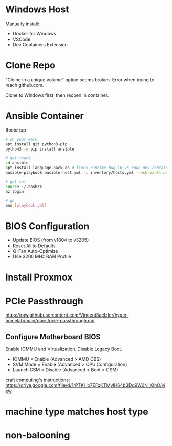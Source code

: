 # Windows Host
Manually install:
- Docker for Windows
- VSCode
- Dev Containers Extension

# Clone Repo
"Cloine in a unique volume" option seems broken. Error when trying to reach github.com.

Clone to Windows first, then reopen in container.

# Ansible Container
Bootstrap
```sh
# on your mark
apt install git python3-pip
python3 -m pip install ansible

# get ready
cd ansible
apt install language-pack-en # fixes runtime bug in vs code dev containers
ansible-playbook ansible-host.yml -i inventory/hosts.yml --ask-vault-pass

# get set
source ~/.bashrc
az login

# go
ans [playbook.yml]
```


# BIOS Configuration
- Update BIOS (from v1804 to v3205)
- Reset All to Defaults
- Q-Fan Auto-Optimize
- Use 3200 MHz RAM Profile

# Install Proxmox



# PCIe Passthrough
https://raw.githubusercontent.com/VincentSaelzler/hyper-homelab/main/docs/pcie-passthrough.md

## Configure Motherboard BIOS
Enable IOMMU and Virtualization. Disable Legacy Boot.
- IOMMU = Enable (Advanced > AMD CBS)
- SVM Mode = Enable (Advanced > CPU Configuration)
- Launch CSM = Disable (Advanced > Boot > CSM)

craft computing's instructions:
https://drive.google.com/file/d/1rPTKi_b7EFqKTMylH64b3Dg9W0N_XIhO/view



# machine type matches host type
# non-balooning